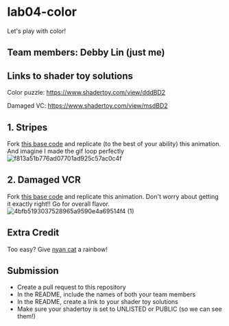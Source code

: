 # lab04-color
Let's play with color!

## Team members: Debby Lin (just me)

## Links to shader toy solutions 

Color puzzle: https://www.shadertoy.com/view/dddBD2

Damaged VC: https://www.shadertoy.com/view/msdBD2

## 1. Stripes
Fork [this base code](https://www.shadertoy.com/view/flyfWR) and replicate (to the best of your ability) this animation. And imagine I made the gif loop perfectly
![f813a51b776ad07701ad925c57ac0c4f](https://user-images.githubusercontent.com/1758825/192643224-503d1e99-dd27-40fd-9f6c-cd0bc4355703.gif)


## 2. Damaged VCR
Fork [this base code](https://www.shadertoy.com/view/stGBWR) and replicate this animation. Don't worry about getting it exactly right!! Go for overall flavor.
![4bfb5193037528965a9590e4a69514f4 (1)](https://user-images.githubusercontent.com/1758825/192655484-1fcef422-b611-48ea-a7ab-f1a7de8f3fb1.gif)

## Extra Credit
Too easy? Give [nyan cat](https://www.shadertoy.com/view/stGBDR) a rainbow!
## Submission
- Create a pull request to this repository
- In the README, include the names of both your team members
- In the README, create a link to your shader toy solutions
- Make sure your shadertoy is set to UNLISTED or PUBLIC (so we can see them!)
